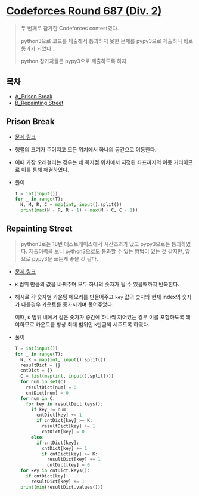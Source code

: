 # [Codeforces Round 687 (Div. 2)](https://codeforces.com/blog/entry/85081)

> 두 번째로 참가한 Codeforces contest였다.
>
> python3으로 코드를 제출해서 통과하지 못한 문제를 pypy3으로 제출하니 바로 통과가 되었다..
>
> python 참가자들은 pypy3으로 제출하도록 하자

## 목차

* [A_Prison Break](#prison-break)
* [B_Repainting Street](#repainting-street)

## Prison Break

* [문제 링크](https://codeforces.com/contest/1457/problem/A)

* 행렬의 크기가 주어지고 모든 위치에서 하나의 공간으로 이동한다.

* 이때 가장 오래걸리는 경우는 네 꼭지점 위치에서 지정된 좌표까지의 이동 거리이므로 이를 통해 해결하였다.

* 풀이

  ```python
  T = int(input())
  for _ in range(T):
    N, M, R, C = map(int, input().split())
    print(max(N - R, R - 1) + max(M - C, C - 1))
  ```

## Repainting Street

> python3로는 18번 테스트케이스에서 시간초과가 났고 pypy3으로는 통과하였다. 제출이력을 보니 python3으로도 통과할 수 있는 방법이 있는 것 같지만, 앞으로 pypy3을 쓰는게 좋을 것 같다.

* [문제 링크](https://codeforces.com/contest/1457/problem/B)

* `K` 범위 만큼의 값을 바꿔주며 모두 하나의 숫자가 될 수 있을때까지 반복한다.

* 해시로 각 숫자별 카운팅 메모리를 만들어주고 `key` 값의 숫자와 현재 index의 숫자가 다를경우 카운트를 증가시키며 풀어주었다.

  이때, `K` 범위 내에서 같은 숫자가 중간에 하나씩 끼어있는 경우 이를 포함하도록 해야하므로 카운트를 항상 최대 범위인 `K`만큼씩 세주도록 하였다.

* 풀이

  ```python
  T = int(input())
  for _ in range(T):
    N, K = map(int, input().split())
    resultDict = {}
    cntDict = {}
    C = list(map(int, input().split()))
    for num in set(C):
      resultDict[num] = 0
      cntDict[num] = 0
    for num in C:
      for key in resultDict.keys():
        if key != num:
          cntDict[key] += 1
          if cntDict[key] >= K:
            resultDict[key] += 1
            cntDict[key] = 0
        else:
          if cntDict[key]:
            cntDict[key] += 1
            if cntDict[key] >= K:
              resultDict[key] += 1
              cntDict[key] = 0
    for key in cntDict.keys():
      if cntDict[key]:
        resultDict[key] += 1
    print(min(resultDict.values()))
  ```

